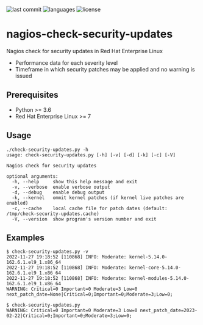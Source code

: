 ![last commit](https://img.shields.io/github/last-commit/groland11/nagios-check-security-updates.svg)
![languages](https://img.shields.io/github/languages/top/groland11/nagios-check-security-updates.svg)
![license](https://img.shields.io/github/license/groland11/nagios-check-security-updates.svg)

# nagios-check-security-updates
Nagios check for security updates in Red Hat Enterprise Linux
- Performance data for each severity level
- Timeframe in which security patches may be applied and no warning is issued

## Prerequisites
- Python >= 3.6
- Red Hat Enterprise Linux >= 7

## Usage
```
./check-security-updates.py -h
usage: check-security-updates.py [-h] [-v] [-d] [-k] [-c] [-V]

Nagios check for security updates

optional arguments:
  -h, --help     show this help message and exit
  -v, --verbose  enable verbose output
  -d, --debug    enable debug output
  -k, --kernel   ommit kernel patches (if kernel live patches are enabled)
  -c, --cache    local cache file for patch dates (default: /tmp/check-security-updates.cache)
  -V, --version  show program's version number and exit
```
## Examples
```
$ check-security-updates.py -v
2022-11-27 19:18:52 [110868] INFO: Moderate: kernel-5.14.0-162.6.1.el9_1.x86_64
2022-11-27 19:18:52 [110868] INFO: Moderate: kernel-core-5.14.0-162.6.1.el9_1.x86_64
2022-11-27 19:18:52 [110868] INFO: Moderate: kernel-modules-5.14.0-162.6.1.el9_1.x86_64
WARNING: Critical=0 Important=0 Moderate=3 Low=0 next_patch_date=None|Critical=0;Important=0;Moderate=3;Low=0;

$ check-security-updates.py
WARNING: Critical=0 Important=0 Moderate=3 Low=0 next_patch_date=2023-02-22|Critical=0;Important=0;Moderate=3;Low=0;
```
